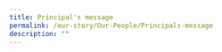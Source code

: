 ```yaml
---
title: Principal's message
permalink: /our-story/Our-People/Principals-message
description: ""
---
```


